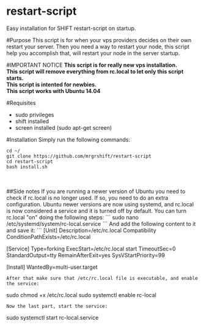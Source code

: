 # restart-script
Easy installation for SHIFT restart-script on startup.

#Purpose
This script is for when your vps providers decides on their own restart your server. Then you need a way to restart your node, this script help you accomplish that, will restart your node in the server startup.

#IMPORTANT NOTICE
<b>This script is for really new vps installation.</b><br>
<b>This script will remove everything from rc.local to let only this script starts.</b><br>
<b>This script is intented for newbies.</b><br>
<b>This script works with Ubuntu 14.04</b>

#Requisites

  - sudo privileges
  - shift installed
  - screen installed (sudo apt-get screen)
  
#Installation
Simply run the following commands:<br>
```
cd ~/
git clone https://github.com/mrgrshift/restart-script
cd restart-script
bash install.sh
```

<br>
<br>
##Side notes
If you are running a newer version of Ubuntu you need to check if rc.local is no longer used. If so, you need to do an extra configuration. Ubuntu newer versions are now using systemd, and rc.local is now considered a service and it is turned off by default. You can turn rc.local "on" doing the following steps:
```
sudo nano /etc/systemd/system/rc-local.service
```
And add the following content to it and save it:
```
[Unit]
 Description=/etc/rc.local Compatibility
 ConditionPathExists=/etc/rc.local

[Service]
 Type=forking
 ExecStart=/etc/rc.local start
 TimeoutSec=0
 StandardOutput=tty
 RemainAfterExit=yes
 SysVStartPriority=99

[Install]
 WantedBy=multi-user.target
```
After that make sure that /etc/rc.local file is executable, and enable the service:
```
sudo chmod +x /etc/rc.local
sudo systemctl enable rc-local
```
Now the last part, start the service:
```
sudo systemctl start rc-local.service
```
